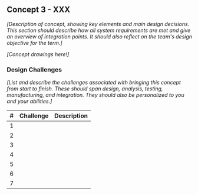 ## Concept 3 - XXX

*[Description of concept, showing key elements and main design decisions. This section should describe how all system requirements are met and give an overview of integration points. It should also reflect on the team's design objective for the term.]*

*[Concept drawings here!]*

### Design Challenges

*[List and describe the challenges associated with bringing this concept from start to finish. These should span design, analysis, testing, manufacturing, and integration. They should also be personalized to you and your abilities.]*

| # | Challenge | Description |
|---|-----------|-------------|
| 1 |           |             |
| 2 |           |             |
| 3 |           |             |
| 4 |           |             |
| 5 |           |             |
| 6 |           |             |
| 7 |           |             |